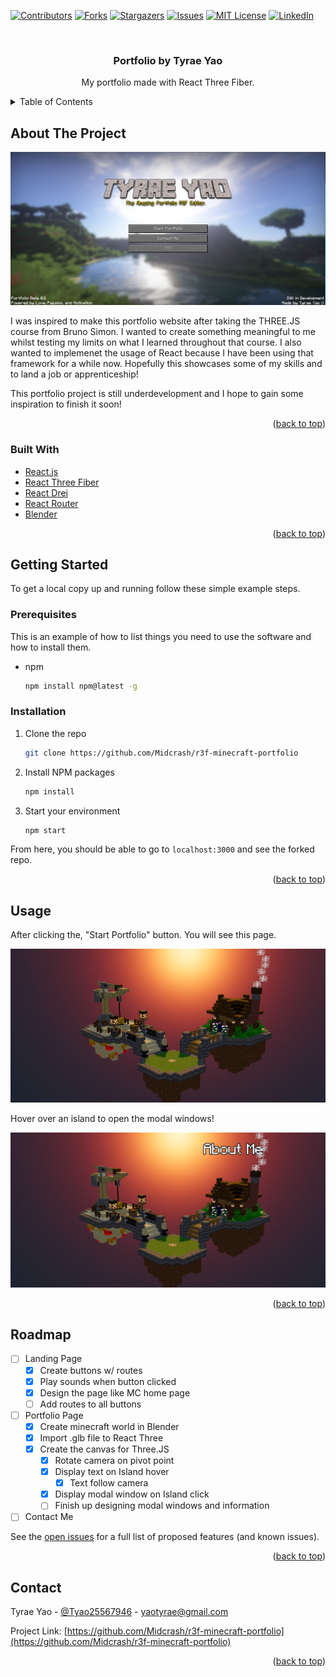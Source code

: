 <div id="top"></div>
<!--
*** Thanks for checking out the Best-README-Template. If you have a suggestion
*** that would make this better, please fork the repo and create a pull request
*** or simply open an issue with the tag "enhancement".
*** Don't forget to give the project a star!
*** Thanks again! Now go create something AMAZING! :D
-->

<!-- PROJECT SHIELDS -->
<!--
*** I'm using markdown "reference style" links for readability.
*** Reference links are enclosed in brackets [ ] instead of parentheses ( ).
*** See the bottom of this document for the declaration of the reference variables
*** for contributors-url, forks-url, etc. This is an optional, concise syntax you may use.
*** https://www.markdownguide.org/basic-syntax/#reference-style-links
-->

[![Contributors][contributors-shield]][contributors-url]
[![Forks][forks-shield]][forks-url]
[![Stargazers][stars-shield]][stars-url]
[![Issues][issues-shield]][issues-url]
[![MIT License][license-shield]][license-url]
[![LinkedIn][linkedin-shield]][linkedin-url]

<!-- PROJECT LOGO -->
<br />
<div align="center">
  <a href="https://github.com/Midcrash/r3f-minecraft-portfolio">
    <!-- <img src="images/logo.png" alt="Logo" width="80" height="80"> -->
  </a>

<h3 align="center">Portfolio by Tyrae Yao</h3>

  <p align="center">
    My portfolio made with React Three Fiber.
  </p>
</div>

<!-- TABLE OF CONTENTS -->
<details>
  <summary>Table of Contents</summary>
  <ol>
    <li>
      <a href="#about-the-project">About The Project</a>
      <ul>
        <li><a href="#built-with">Built With</a></li>
      </ul>
    </li>
    <li>
      <a href="#getting-started">Getting Started</a>
      <ul>
        <li><a href="#prerequisites">Prerequisites</a></li>
        <li><a href="#installation">Installation</a></li>
      </ul>
    </li>
    <li><a href="#usage">Usage</a></li>
    <li><a href="#roadmap">Roadmap</a></li>
    <li><a href="#contact">Contact</a></li>
  </ol>
</details>

<!-- ABOUT THE PROJECT -->

## About The Project

![product-screenshot](images\Capture.PNG)

I was inspired to make this portfolio website after taking the THREE.JS course from Bruno Simon. I wanted to create something meaningful to me whilst testing my limits on what I learned throughout that course. I also wanted to implemenet the usage of React because I have been using that framework for a while now. Hopefully this showcases some of my skills and to land a job or apprenticeship!

This portfolio project is still underdevelopment and I hope to gain some inspiration to finish it soon!

<p align="right">(<a href="#top">back to top</a>)</p>

### Built With

- [React.js](https://reactjs.org/)
- [React Three Fiber](https://github.com/pmndrs/react-three-fiber)
- [React Drei](https://github.com/pmndrs/drei)
- [React Router](https://reactrouter.com/docs/en/v6/getting-started/overview)
- [Blender](https://www.blender.org/)

<p align="right">(<a href="#top">back to top</a>)</p>

<!-- GETTING STARTED -->

## Getting Started

To get a local copy up and running follow these simple example steps.

### Prerequisites

This is an example of how to list things you need to use the software and how to install them.

- npm
  ```sh
  npm install npm@latest -g
  ```

### Installation

1. Clone the repo
   ```sh
   git clone https://github.com/Midcrash/r3f-minecraft-portfolio
   ```
2. Install NPM packages
   ```sh
   npm install
   ```
3. Start your environment
   ```sh
   npm start
   ```

From here, you should be able to go to `localhost:3000` and see the forked repo.

<p align="right">(<a href="#top">back to top</a>)</p>

<!-- USAGE EXAMPLES -->

## Usage

After clicking the, "Start Portfolio" button. You will see this page.

![usage-screenshot](images\Capture2.PNG)

Hover over an island to open the modal windows!

![usage-screenshot2](images\Capture3.PNG)

<p align="right">(<a href="#top">back to top</a>)</p>

<!-- ROADMAP -->

## Roadmap

- [ ] Landing Page
  - [x] Create buttons w/ routes
  - [x] Play sounds when button clicked
  - [x] Design the page like MC home page
  - [ ] Add routes to all buttons
- [ ] Portfolio Page
  - [x] Create minecraft world in Blender
  - [x] Import .glb file to React Three
  - [x] Create the canvas for Three.JS
    - [x] Rotate camera on pivot point
    - [x] Display text on Island hover
      - [x] Text follow camera
    - [x] Display modal window on Island click
    - [ ] Finish up designing modal windows and information
- [ ] Contact Me

See the [open issues](https://github.com/Midcrash/Midcrash/r3f-minecraft-portfolio/issues) for a full list of proposed features (and known issues).

<p align="right">(<a href="#top">back to top</a>)</p>

<!-- CONTACT -->

## Contact

Tyrae Yao - [@Tyao25567946](https://twitter.com/Tyao25567946) - yaotyrae@gmail.com

Project Link: [https://github.com/Midcrash/r3f-minecraft-portfolio](https://github.com/Midcrash/r3f-minecraft-portfolio)

<p align="right">(<a href="#top">back to top</a>)</p>

<!-- MARKDOWN LINKS & IMAGES -->
<!-- https://www.markdownguide.org/basic-syntax/#reference-style-links -->

[contributors-shield]: https://img.shields.io/github/contributors/Midcrash/r3f-minecraft-portfolio.svg?style=for-the-badge
[contributors-url]: https://github.com/Midcrash/r3f-minecraft-portfolio/graphs/contributors
[forks-shield]: https://img.shields.io/github/forks/Midcrash/r3f-minecraft-portfolio.svg?style=for-the-badge
[forks-url]: https://github.com/Midcrash/r3f-minecraft-portfolio/network/members
[stars-shield]: https://img.shields.io/github/stars/Midcrash/r3f-minecraft-portfolio.svg?style=for-the-badge
[stars-url]: https://github.com/Midcrash/r3f-minecraft-portfolio/stargazers
[issues-shield]: https://img.shields.io/github/issues/Midcrash/r3f-minecraft-portfolio.svg?style=for-the-badge
[issues-url]: https://github.com/Midcrash/r3f-minecraft-portfolio/issues
[license-shield]: https://img.shields.io/github/license/Midcrash/r3f-minecraft-portfolio.svg?style=for-the-badge
[license-url]: https://github.com/Midcrash/r3f-minecraft-portfolio/blob/master/LICENSE.txt
[linkedin-shield]: https://img.shields.io/badge/-LinkedIn-black.svg?style=for-the-badge&logo=linkedin&colorB=555
[linkedin-url]: https://linkedin.com/in/tyrae-yao-08b684154

<!-- [product-screenshot]: images\Capture.PNG
[usage-screenshot]: images\Capture2.PNG
[usage-screenshot2]: images\Capture3.PNG -->
